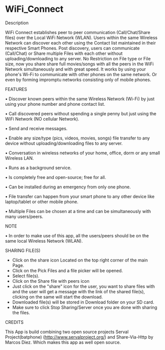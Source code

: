 # WiFi_Connect

Description
 
WiFi Connect establishes peer to peer communication (Call/Chat/Share files) over the Local WiFi Network (WLAN).
Users within the same Wireless Network can discover each other using the Contact list maintained in their respective Smart Phones.
Post discovery, users can communicate (Call/Chat) or Share multiple Files with each other without uploading/downloading to any server.
No Restriction on File type or File size, now you share share full movies/songs with all the peers in the WiFi Network simultaneously and with great speed.
It works by using your phone's Wi-Fi to communicate with other phones on the same network. Or even by forming impromptu networks consisting only of mobile phones.


FEATURES

• Discover known peers within the same Wireless Network (Wi-Fi) by just using your phone number and phone contact list.

• Call discovered peers without spending a single penny but just using the WiFi Network (NO cellular Network).

• Send and receive messages.

• Enable any size/type (pics, videos, movies, songs) file transfer to any device without uploading/downloading files to any server.

• Conversation in wireless networks of your home, office, dorm or any small Wireless LAN.

• Runs as a background service.

• Is completely free and open-source; free for all.

• Can be installed during an emergency from only one phone.

• File transfer can happen from your smart phone to any other device like laptop/tablet or other mobile phone.

• Multiple Files can be chosen at a time and can be simultaneously with many users/peers.


NOTE

• In order to make use of this app, all the users/peers should be on the same local Wireless Network (WLAN).

SHARING FILE(S)

- Click on the share icon Located on the top right corner of the main Page.
- Click on the Pick Files and a file picker will be opened.
- Select file(s).
- Click on the Share file with peers icon
- Just click on the "share" icon for the user, you want to share files with and the user will get a message with the link of the shared file(s), clicking on the same will start the download.
- Downloaded file(s) will be stored in Download folder on your SD card.
- Make sure to click Stop Sharing/Server once you are done with sharing the files.

CREDITS

This App is build combining two open source projects Serval Project(batphone) (http://www.servalproject.org/) and Share-Via-Http by Marcos Diez.
Which makes this app as well open source. 
